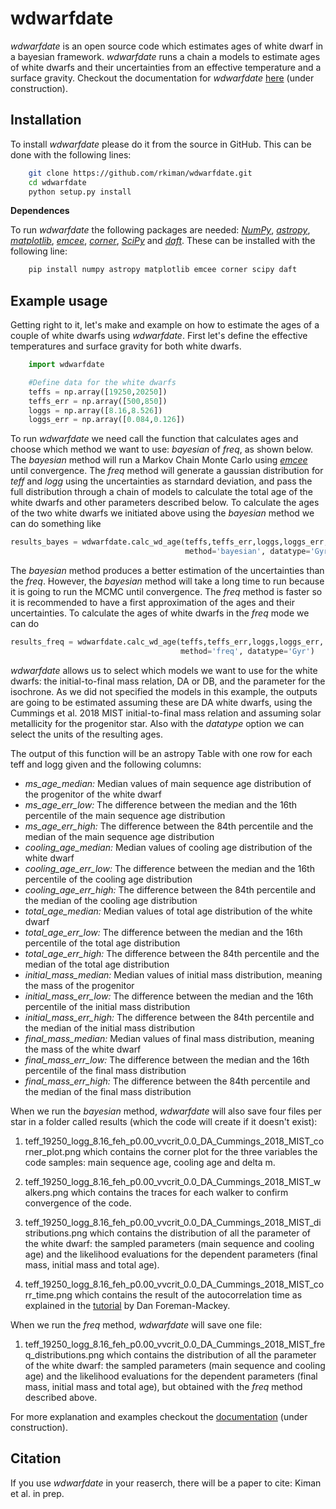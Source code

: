 
wdwarfdate
==========

*wdwarfdate* is an open source code which estimates ages of white dwarf in a bayesian framework. *wdwarfdate* runs a chain a models to estimate ages of white dwarfs and their uncertainties from an effective temperature and a surface gravity. Checkout the documentation for *wdwarfdate* [here](https://wdwarfdate.readthedocs.io/en/latest/) (under construction).


Installation
------------

To install *wdwarfdate* please do it from the source in GitHub. This can be done with the following lines:

```bash
    git clone https://github.com/rkiman/wdwarfdate.git
    cd wdwarfdate
    python setup.py install
```

**Dependences**

To run *wdwarfdate* the following packages are needed: [*NumPy*](https://numpy.org/), [*astropy*](https://www.astropy.org/), [*matplotlib*](https://matplotlib.org/), [*emcee*](https://emcee.readthedocs.io/en/latest/), [*corner*](https://corner.readthedocs.io/en/latest/), [*SciPy*](https://www.scipy.org/) and [*daft*](https://pypi.org/project/daft/). These can be installed with the following line:

```bash
    pip install numpy astropy matplotlib emcee corner scipy daft
```


Example usage
-------------

Getting right to it, let's make and example on how to estimate the ages of a couple of white dwarfs using *wdwarfdate*. First let's define the effective temperatures and surface gravity for both white dwarfs. 

```python
    import wdwarfdate

    #Define data for the white dwarfs
    teffs = np.array([19250,20250])
    teffs_err = np.array([500,850])
    loggs = np.array([8.16,8.526])
    loggs_err = np.array([0.084,0.126])

```

To run *wdwarfdate* we need call the function that calculates ages and choose which method we want to use: *bayesian* of *freq*, as shown below. The *bayesian* method will run a Markov Chain Monte Carlo using [*emcee*](https://emcee.readthedocs.io/en/stable/) until convergence. The *freq* method will generate a gaussian distribution for *teff* and *logg* using the uncertainties as starndard deviation, and pass the full distribution through a chain of models to calculate the total age of the white dwarfs and other parameters described below. To calculate the ages of the two white dwarfs we initiated above using the *bayesian* method we can do something like

```python
results_bayes = wdwarfdate.calc_wd_age(teffs,teffs_err,loggs,loggs_err,
                                       method='bayesian', datatype='Gyr')
```

The *bayesian* method produces a better estimation of the uncertainties than the *freq*. However, the *bayesian* method will take a long time to run because it is going to run the MCMC until convergence. The *freq* method is faster so it is recommended to have a first approximation of the ages and their uncertainties. To calculate the ages of white dwarfs in the *freq* mode we can do

```python
results_freq = wdwarfdate.calc_wd_age(teffs,teffs_err,loggs,loggs_err,
                                      method='freq', datatype='Gyr')
```

*wdwarfdate* allows us to select which models we want to use for the white dwarfs: the initial-to-final mass relation, DA or DB, and the parameter for the isochrone. As we did not specified the models in this example, the outputs are going to be estimated assuming these are DA white dwarfs, using the Cummings et al. 2018 MIST initial-to-final mass relation and assuming solar metallicity for the progenitor star. Also with the *datatype* option we can select the units of the resulting ages. 

The output of this function will be an astropy Table with one row for each teff and logg given and the following columns:

- *ms_age_median:* Median values of main sequence age distribution of the progenitor of the white dwarf
- *ms_age_err_low:* The difference between the median and the 16th percentile of the main sequence age distribution
- *ms_age_err_high:* The difference between the 84th percentile and the median of the main sequence age distribution
- *cooling_age_median:* Median values of cooling age distribution of the white dwarf
- *cooling_age_err_low:* The difference between the median and the 16th percentile of the cooling age distribution
- *cooling_age_err_high:* The difference between the 84th percentile and the median of the cooling age distribution
- *total_age_median:* Median values of total age distribution of the white dwarf
- *total_age_err_low:* The difference between the median and the 16th percentile of the total age distribution
- *total_age_err_high:* The difference between the 84th percentile and the median of the total age distribution
- *initial_mass_median:* Median values of initial mass distribution, meaning the mass of the progenitor
- *initial_mass_err_low:* The difference between the median and the 16th percentile of the initial mass distribution
- *initial_mass_err_high:* The difference between the 84th percentile and the median of the initial mass distribution
- *final_mass_median:* Median values of final mass distribution, meaning the mass of the white dwarf 
- *final_mass_err_low:* The difference between the median and the 16th percentile of the final mass distribution
- *final_mass_err_high:* The difference between the 84th percentile and the median of the final mass distribution

When we run the *bayesian* method, *wdwarfdate* will also save four files per star in a folder called results (which the code will create if it doesn't exist):

1. teff_19250_logg_8.16_feh_p0.00_vvcrit_0.0_DA_Cummings_2018_MIST_corner_plot.png which contains the corner plot for the three variables the code samples: main sequence age, cooling age and delta m.

2. teff_19250_logg_8.16_feh_p0.00_vvcrit_0.0_DA_Cummings_2018_MIST_walkers.png which contains the traces for each walker to confirm convergence of the code.

3. teff_19250_logg_8.16_feh_p0.00_vvcrit_0.0_DA_Cummings_2018_MIST_distributions.png which contains the distribution of all the parameter of the white dwarf: the sampled parameters (main sequence and cooling age) and the likelihood evaluations for the dependent parameters (final mass, initial mass and total age).

4. teff_19250_logg_8.16_feh_p0.00_vvcrit_0.0_DA_Cummings_2018_MIST_corr_time.png which contains the result of the autocorrelation time as explained in the [tutorial](https://emcee.readthedocs.io/en/stable/tutorials/autocorr/) by Dan Foreman-Mackey.

When we run the *freq* method, *wdwarfdate* will save one file:

1. teff_19250_logg_8.16_feh_p0.00_vvcrit_0.0_DA_Cummings_2018_MIST_freq_distributions.png which contains the distribution of all the parameter of the white dwarf: the sampled parameters (main sequence and cooling age) and the likelihood evaluations for the dependent parameters (final mass, initial mass and total age), but obtained with the *freq* method described above.

For more explanation and examples checkout the [documentation](https://wdwarfdate.readthedocs.io/en/latest/) (under construction).


Citation
--------

If you use *wdwarfdate* in your reaserch, there will be a paper to cite: Kiman et al. in prep.

